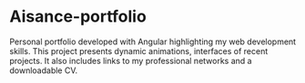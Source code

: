# Aisance-portfolio
Personal portfolio developed with Angular highlighting my web development skills. This project presents dynamic animations, interfaces of recent projects. It also includes links to my professional networks and a downloadable CV.
